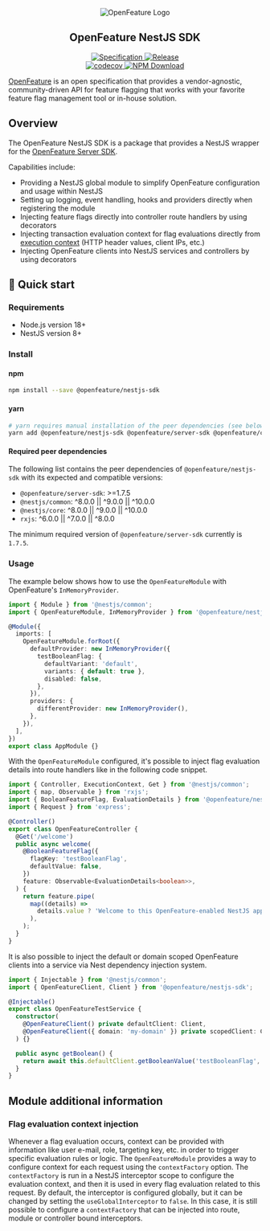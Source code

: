 <!-- markdownlint-disable MD033 -->
<!-- x-hide-in-docs-start -->
<p align="center">
  <picture>
    <source media="(prefers-color-scheme: dark)" srcset="https://raw.githubusercontent.com/open-feature/community/0e23508c163a6a1ac8c0ced3e4bd78faafe627c7/assets/logo/horizontal/white/openfeature-horizontal-white.svg" />
    <img align="center" alt="OpenFeature Logo" src="https://raw.githubusercontent.com/open-feature/community/0e23508c163a6a1ac8c0ced3e4bd78faafe627c7/assets/logo/horizontal/black/openfeature-horizontal-black.svg" />
  </picture>
</p>

<h2 align="center">OpenFeature NestJS SDK</h2>

<!-- x-hide-in-docs-end -->
<!-- The 'github-badges' class is used in the docs -->
<p align="center" class="github-badges">
  <a href="https://github.com/open-feature/spec/releases/tag/v0.8.0">
    <img alt="Specification" src="https://img.shields.io/static/v1?label=specification&message=v0.8.0&color=yellow&style=for-the-badge" />
  </a>
  <!-- x-release-please-start-version -->
  <a href="https://github.com/open-feature/js-sdk/releases/tag/nestjs-sdk-v0.2.3">
    <img alt="Release" src="https://img.shields.io/static/v1?label=release&message=v0.2.3&color=blue&style=for-the-badge" />
  </a>
  <!-- x-release-please-end -->
  <br/>
  <a href="https://codecov.io/gh/open-feature/js-sdk">
    <img alt="codecov" src="https://codecov.io/gh/open-feature/js-sdk/branch/main/graph/badge.svg?token=3DC5XOEHMY" />
  </a>
  <a href="https://www.npmjs.com/package/@openfeature/nestjs-sdk">
    <img alt="NPM Download" src="https://img.shields.io/npm/dm/%40openfeature%2Fnestjs-sdk" />
  </a>
</p>
<!-- x-hide-in-docs-start -->

[OpenFeature](https://openfeature.dev) is an open specification that provides a vendor-agnostic, community-driven API for feature flagging that works with your favorite feature flag management tool or in-house solution.

<!-- x-hide-in-docs-end -->

## Overview

The OpenFeature NestJS SDK is a package that provides a NestJS wrapper for the [OpenFeature Server SDK](https://openfeature.dev/docs/reference/technologies/server/javascript/).

Capabilities include:

- Providing a NestJS global module to simplify OpenFeature configuration and usage within NestJS
- Setting up logging, event handling, hooks and providers directly when registering the module
- Injecting feature flags directly into controller route handlers by using decorators
- Injecting transaction evaluation context for flag evaluations directly from [execution context](https://docs.nestjs.com/fundamentals/execution-context) (HTTP header values, client IPs, etc.)
- Injecting OpenFeature clients into NestJS services and controllers by using decorators

## 🚀 Quick start

### Requirements

- Node.js version 18+
- NestJS version 8+

### Install

#### npm

```sh
npm install --save @openfeature/nestjs-sdk
```

#### yarn

```sh
# yarn requires manual installation of the peer dependencies (see below)
yarn add @openfeature/nestjs-sdk @openfeature/server-sdk @openfeature/core
```

#### Required peer dependencies

The following list contains the peer dependencies of `@openfeature/nestjs-sdk` with its expected and compatible versions:

* `@openfeature/server-sdk`: >=1.7.5
* `@nestjs/common`: ^8.0.0 || ^9.0.0 || ^10.0.0
* `@nestjs/core`: ^8.0.0 || ^9.0.0 || ^10.0.0
* `rxjs`: ^6.0.0 || ^7.0.0 || ^8.0.0

The minimum required version of `@openfeature/server-sdk` currently is `1.7.5`.

### Usage

The example below shows how to use the `OpenFeatureModule` with OpenFeature's `InMemoryProvider`.

```ts
import { Module } from '@nestjs/common';
import { OpenFeatureModule, InMemoryProvider } from '@openfeature/nestjs-sdk';

@Module({
  imports: [
    OpenFeatureModule.forRoot({
      defaultProvider: new InMemoryProvider({
        testBooleanFlag: {
          defaultVariant: 'default',
          variants: { default: true },
          disabled: false,
        },
      }),
      providers: {
        differentProvider: new InMemoryProvider(),
      },
    }),
  ],
})
export class AppModule {}
```

With the `OpenFeatureModule` configured, it's possible to inject flag evaluation details into route handlers like in the following code snippet.

```ts
import { Controller, ExecutionContext, Get } from '@nestjs/common';
import { map, Observable } from 'rxjs';
import { BooleanFeatureFlag, EvaluationDetails } from '@openfeature/nestjs-sdk';
import { Request } from 'express';

@Controller()
export class OpenFeatureController {
  @Get('/welcome')
  public async welcome(
    @BooleanFeatureFlag({
      flagKey: 'testBooleanFlag',
      defaultValue: false,
    })
    feature: Observable<EvaluationDetails<boolean>>,
  ) {
    return feature.pipe(
      map((details) =>
        details.value ? 'Welcome to this OpenFeature-enabled NestJS app!' : 'Welcome to this NestJS app!',
      ),
    );
  }
}
```

It is also possible to inject the default or domain scoped OpenFeature clients into a service via Nest dependency injection system.

```ts
import { Injectable } from '@nestjs/common';
import { OpenFeatureClient, Client } from '@openfeature/nestjs-sdk';

@Injectable()
export class OpenFeatureTestService {
  constructor(
    @OpenFeatureClient() private defaultClient: Client,
    @OpenFeatureClient({ domain: 'my-domain' }) private scopedClient: Client,
  ) {}

  public async getBoolean() {
    return await this.defaultClient.getBooleanValue('testBooleanFlag', false);
  }
}
```

## Module additional information

### Flag evaluation context injection

Whenever a flag evaluation occurs, context can be provided with information like user e-mail, role, targeting key, etc. in order to trigger specific evaluation rules or logic. The `OpenFeatureModule` provides a way to configure context for each request using the `contextFactory` option.
The `contextFactory` is run in a NestJS interceptor scope to configure the evaluation context, and then it is used in every flag evaluation related to this request.
By default, the interceptor is configured globally, but it can be changed by setting the `useGlobalInterceptor` to `false`. In this case, it is still possible to configure a `contextFactory` that can be injected into route, module or controller bound interceptors.
